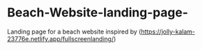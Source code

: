 # Beach-Website-landing-page-
Landing page for a beach website inspired by (https://jolly-kalam-23776e.netlify.app/fullscreenlanding/)
